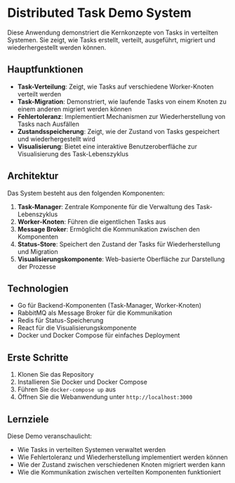 # Distributed Task Demo System

Diese Anwendung demonstriert die Kernkonzepte von Tasks in verteilten Systemen. Sie zeigt, wie Tasks erstellt, verteilt, ausgeführt, migriert und wiederhergestellt werden können.

## Hauptfunktionen

- **Task-Verteilung**: Zeigt, wie Tasks auf verschiedene Worker-Knoten verteilt werden
- **Task-Migration**: Demonstriert, wie laufende Tasks von einem Knoten zu einem anderen migriert werden können
- **Fehlertoleranz**: Implementiert Mechanismen zur Wiederherstellung von Tasks nach Ausfällen
- **Zustandsspeicherung**: Zeigt, wie der Zustand von Tasks gespeichert und wiederhergestellt wird
- **Visualisierung**: Bietet eine interaktive Benutzeroberfläche zur Visualisierung des Task-Lebenszyklus

## Architektur

Das System besteht aus den folgenden Komponenten:

1. **Task-Manager**: Zentrale Komponente für die Verwaltung des Task-Lebenszyklus
2. **Worker-Knoten**: Führen die eigentlichen Tasks aus
3. **Message Broker**: Ermöglicht die Kommunikation zwischen den Komponenten
4. **Status-Store**: Speichert den Zustand der Tasks für Wiederherstellung und Migration
5. **Visualisierungskomponente**: Web-basierte Oberfläche zur Darstellung der Prozesse

## Technologien

- Go für Backend-Komponenten (Task-Manager, Worker-Knoten)
- RabbitMQ als Message Broker für die Kommunikation
- Redis für Status-Speicherung
- React für die Visualisierungskomponente
- Docker und Docker Compose für einfaches Deployment

## Erste Schritte

1. Klonen Sie das Repository
2. Installieren Sie Docker und Docker Compose
3. Führen Sie `docker-compose up` aus
4. Öffnen Sie die Webanwendung unter `http://localhost:3000`

## Lernziele

Diese Demo veranschaulicht:

- Wie Tasks in verteilten Systemen verwaltet werden
- Wie Fehlertoleranz und Wiederherstellung implementiert werden können
- Wie der Zustand zwischen verschiedenen Knoten migriert werden kann
- Wie die Kommunikation zwischen verteilten Komponenten funktioniert
